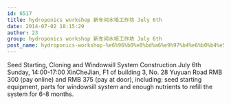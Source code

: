 ```yaml
---
id: 6517
title: hydroponics workshop 新车间水培工作坊 July 6th
date: 2014-07-02 18:15:29
author: 23
group: hydroponics workshop 新车间水培工作坊 July 6th
post_name: hydroponics-workshop-%e6%96%b0%e8%bd%a6%e9%97%b4%e6%b0%b4%e5%9f%b9%e5%b7%a5%e4%bd%9c%e5%9d%8a-july-6th
---
```


Seed Starting, Cloning and Windowsill System Construction
July 6th Sunday, 14:00-17:00
XinCheJian, F1 of building 3, No. 28 Yuyuan Road
RMB 300 (pay online) and RMB 375 (pay at door), including: seed starting equipment, parts for windowsill system and enough nutrients to refill the system for 6-8 months.